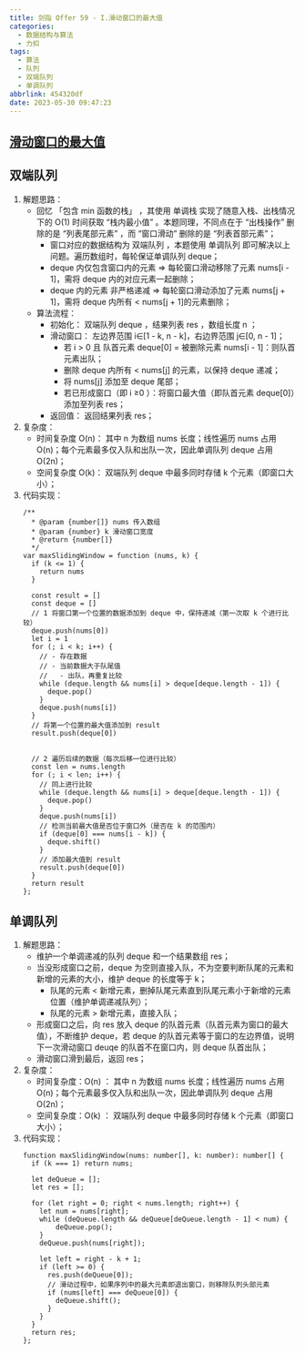 ```yaml
---
title: 剑指 Offer 59 - I.滑动窗口的最大值
categories:
  - 数据结构与算法
  - 力扣
tags:
  - 算法
  - 队列
  - 双端队列
  - 单调队列
abbrlink: 454320df
date: 2023-05-30 09:47:23
---
```


## [滑动窗口的最大值](https://leetcode.cn/problems/hua-dong-chuang-kou-de-zui-da-zhi-lcof/)

## 双端队列
1. 解题思路：
    - 回忆 「包含 min 函数的栈」 ，其使用 单调栈 实现了随意入栈、出栈情况下的 O(1) 时间获取 “栈内最小值” 。本题同理，不同点在于 “出栈操作” 删除的是 “列表尾部元素” ，而 “窗口滑动” 删除的是 “列表首部元素”；
      - 窗口对应的数据结构为 双端队列 ，本题使用 单调队列 即可解决以上问题。遍历数组时，每轮保证单调队列 deque；
      - deque 内仅包含窗口内的元素 ⇒ 每轮窗口滑动移除了元素 nums[i - 1]，需将 deque 内的对应元素一起删除；
      - deque 内的元素 非严格递减 ⇒ 每轮窗口滑动添加了元素 nums[j + 1]，需将 deque 内所有 < nums[j + 1]的元素删除；
    - 算法流程：
      - 初始化： 双端队列 deque ，结果列表 res ，数组长度 n ；
      - 滑动窗口： 左边界范围 i∈[1 - k, n - k]，右边界范围 j∈[0, n - 1]；
        - 若 i > 0 且 队首元素 deque[0] = 被删除元素 nums[i - 1]：则队首元素出队；
        - 删除 deque 内所有 < nums[j] 的元素，以保持 deque 递减；
        - 将 nums[j] 添加至 deque 尾部；
        - 若已形成窗口（即 i ≥0 ）：将窗口最大值（即队首元素 deque[0]）添加至列表 res；
      - 返回值： 返回结果列表 res；
2. 复杂度：
    - 时间复杂度 O(n)： 其中 n 为数组 nums 长度；线性遍历 nums 占用 O(n)；每个元素最多仅入队和出队一次，因此单调队列 deque 占用 O(2n)；
    - 空间复杂度 O(k)： 双端队列 deque 中最多同时存储 k 个元素（即窗口大小）；
3. 代码实现：
    ```JS
    /**
      * @param {number[]} nums 传入数组
      * @param {number} k 滑动窗口宽度
      * @return {number[]} 
      */
    var maxSlidingWindow = function (nums, k) {
      if (k <= 1) {
        return nums
      }

      const result = []
      const deque = []
      // 1 将窗口第一个位置的数据添加到 deque 中，保持递减（第一次取 k 个进行比较）
      deque.push(nums[0])
      let i = 1
      for (; i < k; i++) {
        // - 存在数据
        // - 当前数据大于队尾值
        //   - 出队，再重复比较
        while (deque.length && nums[i] > deque[deque.length - 1]) {
          deque.pop()
        }
        deque.push(nums[i])
      }
      // 将第一个位置的最大值添加到 result
      result.push(deque[0])


      // 2 遍历后续的数据（每次后移一位进行比较）
      const len = nums.length
      for (; i < len; i++) {
        // 同上进行比较
        while (deque.length && nums[i] > deque[deque.length - 1]) {
          deque.pop()
        }
        deque.push(nums[i])
        // 检测当前最大值是否位于窗口外（是否在 k 的范围内）
        if (deque[0] === nums[i - k]) {
          deque.shift()
        }
        // 添加最大值到 result
        result.push(deque[0])
      }
      return result
    };
    ```

## 单调队列
1. 解题思路：
    - 维护一个单调递减的队列 deque 和一个结果数组 res；
    - 当没形成窗口之前，deque 为空则直接入队，不为空要判断队尾的元素和新增的元素的大小，维护 deque 的长度等于 k；
      - 队尾的元素 < 新增元素，删掉队尾元素直到队尾元素小于新增的元素位置（维护单调递减队列）；
      - 队尾的元素 > 新增元素，直接入队；
    - 形成窗口之后，向 res 放入 deque 的队首元素（队首元素为窗口的最大值），不断维护 deque，若 deque 的队首元素等于窗口的左边界值，说明下一次滑动窗口 deuqe 的队首不在窗口内，则 deque 队首出队；
    - 滑动窗口滑到最后，返回 res；
2. 复杂度：
    - 时间复杂度：O(n) ： 其中 n 为数组 nums 长度；线性遍历 nums 占用 O(n)；每个元素最多仅入队和出队一次，因此单调队列 deque 占用 O(2n)；
    - 空间复杂度：O(k) ： 双端队列 deque 中最多同时存储 k 个元素（即窗口大小）；
3. 代码实现：
    ```TS
    function maxSlidingWindow(nums: number[], k: number): number[] {
      if (k === 1) return nums;

      let deQueue = [];
      let res = [];

      for (let right = 0; right < nums.length; right++) {
        let num = nums[right];
        while (deQueue.length && deQueue[deQueue.length - 1] < num) {
            deQueue.pop();
        }
        deQueue.push(nums[right]);

        let left = right - k + 1;
        if (left >= 0) {
          res.push(deQueue[0]);
          // 滑动过程中，如果序列中的最大元素即退出窗口，则移除队列头部元素
          if (nums[left] === deQueue[0]) {
            deQueue.shift();
          }
        }
      }
      return res;
    };
    ```

